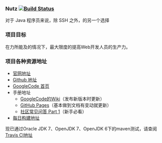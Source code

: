 ### Nutz [![Build Status](https://travis-ci.org/nutzam/nutz.png?branch=master)](https://travis-ci.org/nutzam/nutz)

对于 Java 程序员来说，除 SSH 之外，的另一个选择

### 项目目标

在力所能及的情况下，最大限度的提高Web开发人员的生产力。

### 项目各种资源地址

*   [官网地址](http://nutzam.com)
*   [Github 地址](https://github.com/nutzam/nutz)
*   [GoogleCode 首页](http://code.google.com/p/nutz/)
*   手册地址
    *   [GoogleCode的Wiki](http://code.google.com/p/nutz/wiki/nutz_preface)（发布新版本时更新）
    *   [GitHub Pages](http://nutzam.github.com/nutz/)（基本做到文档有变动就更新）
    *   [社区常见问答 Part 1](http://code.google.com/p/nutz/wiki/faq_common_qa_1)（新手必看）
*   [每日构建地址](https://oss.sonatype.org/content/repositories/snapshots/org/nutz/nutz/)

现已通过Oracle JDK 7、OpenJDK 7、OpenJDK 6下的maven测试，请查阅[Travis CI地址](https://travis-ci.org/nutzam/nutz)
